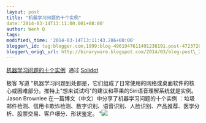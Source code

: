 ```yaml
--- 
layout: post 
title: "机器学习问题的十个实例" 
date:'2014-03-14T13:11:00.001+08:00' 
author: Wenh Q
tags:
modified\_time: '2014-03-14T13:11:43.286+08:00' 
blogger\_id: tag:blogger.com,1999:blog-4961947611491238191.post-4723720236430508411
blogger\_orig\_url: http://binaryware.blogspot.com/2014/03/blog-post\_2228.html
---
```

[机器学习问题的十个实例](http://solidot.org.feedsportal.com/c/33236/f/556826/s/381e07f0/sc/28/l/0L0Ssolidot0Borg0Cstory0Dsid0F38696/story01.htm)  通过
[Solidot](http://www.solidot.org/)





极客 写道
"机器学习问题到处都是，它们组成了日常使用的网络或桌面软件的核心或困难部分。推特上"想来试试吗"的建议和苹果的Siri语音理解系统就是实例。Jason
Brownlee 在一篇博文（中文）中分享了机器学习问题的十个实例
：垃圾邮件检测、信用卡欺诈检测、数字识别、语音识别、人脸识别、产品推荐、医学分析、股票交易、客户细分、形状鉴定。
"![](https://images-blogger-opensocial.googleusercontent.com/gadgets/proxy?url=http%3A%2F%2Fsolidot.org.feedsportal.com%2Fc%2F33236%2Ff%2F556826%2Fs%2F381e07f0%2Fsc%2F28%2Fmf.gif&container=blogger&gadget=a&rewriteMime=image%2F*)
